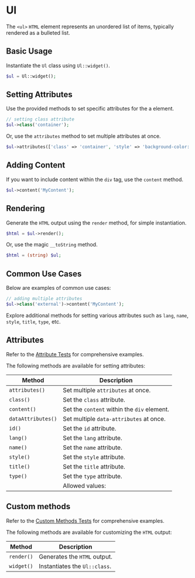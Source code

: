 # Ul

The `<ul>` `HTML` element represents an unordered list of items, typically rendered as a bulleted list.

## Basic Usage

Instantiate the `Ul` class using `Ul::widget()`.

```php
$ul = Ul::widget();
```

## Setting Attributes

Use the provided methods to set specific attributes for the a element.

```php
// setting class attribute
$ul->class('container');
```

Or, use the `attributes` method to set multiple attributes at once.

```php
$ul->attributes(['class' => 'container', 'style' => 'background-color: #eee;']);
```

## Adding Content

If you want to include content within the `div` tag, use the `content` method.

```php
$ul->content('MyContent');
```

## Rendering

Generate the `HTML` output using the `render` method, for simple instantiation. 

```php
$html = $ul->render();
```

Or, use the magic `__toString` method.

```php
$html = (string) $ul;
```

## Common Use Cases

Below are examples of common use cases:

```php
// adding multiple attributes
$ul->class('external')->content('MyContent');
```

Explore additional methods for setting various attributes such as `lang`, `name`, `style`, `title`, `type`, etc.

## Attributes

Refer to the [Attribute Tests](https://github.com/php-forge/html/blob/main/tests/Grouping/Ul/AttributeTest.php) for
comprehensive examples.

The following methods are available for setting attributes:

| Method            | Description                                                                                      |
| ----------------- | ------------------------------------------------------------------------------------------------ |
| `attributes()`    | Set multiple `attributes` at once.                                                               |
| `class()`         | Set the `class` attribute.                                                                       |
| `content()`       | Set the `content` within the `div` element.                                                      |
| `dataAttributes()`| Set multiple `data-attributes` at once.                                                          |
| `id()`            | Set the `id` attribute.                                                                          |
| `lang()`          | Set the `lang` attribute.                                                                        |
| `name()`          | Set the `name` attribute.                                                                        |
| `style()`         | Set the `style` attribute.                                                                       |
| `title()`         | Set the `title` attribute.                                                                       |
| `type()`          | Set the `type` attribute.                                                                        |
|                   | Allowed values: 

## Custom methods

Refer to the [Custom Methods Tests](https://github.com/php-forge/html/blob/main/tests/Grouping/Ul/CustomMethodTest.php)
for comprehensive examples.

The following methods are available for customizing the `HTML` output:

| Method    | Description                                                                                              |
| --------- | -------------------------------------------------------------------------------------------------------- |
| `render()`| Generates the `HTML` output.                                                                             |
| `widget()`| Instantiates the `Ul::class`.                                                                            |
